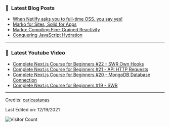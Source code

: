 ### 📕 &nbsp;**Latest Blog Posts**
<!-- BLOG-POST-LIST:START -->
- [When Netlify asks you to full-time OSS, you say yes!](https://dev.to/ryansolid/when-netlify-asks-you-to-full-time-oss-you-say-yes-5ccf)
- [Marko for Sites, Solid for Apps](https://dev.to/this-is-learning/marko-for-sites-solid-for-apps-2c7d)
- [Marko: Compiling Fine-Grained Reactivity](https://dev.to/ryansolid/marko-compiling-fine-grained-reactivity-4lk4)
- [Conquering JavaScript Hydration](https://dev.to/this-is-learning/conquering-javascript-hydration-a9f)
<!-- BLOG-POST-LIST:END -->

-----

### 📕 &nbsp;**Latest Youtube Video**
<!-- YOUTUBE:START -->
- [Complete Next.js Course for Beginners #22 - SWR Own Hooks](https://www.youtube.com/watch?v=jHFQnSoLd14)
- [Complete Next.js Course for Beginners #21 - API HTTP Requests](https://www.youtube.com/watch?v=upLlY60b9jk)
- [Complete Next.js Course for Beginners #20 - MongoDB Database Connection](https://www.youtube.com/watch?v=FnOuiDB4JJ8)
- [Complete Next.js Course for Beginners #19 - SWR](https://www.youtube.com/watch?v=7y1cp8mm45c)
<!-- YOUTUBE:END -->

-----
Credits: [carlcastanas](https://github.com/carlcastanas)

Last Edited on: 12/19/2021

![Visitor Count](https://profile-counter.glitch.me/{carlcastanas}/count.svg)
